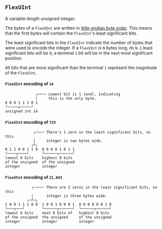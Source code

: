 ## `FlexUInt`

A variable-length unsigned integer.

The bytes of a `FlexUInt` are written in
[little-endian byte order](https://en.wikipedia.org/wiki/Endianness). This means that the first bytes will contain
the `FlexUInt`'s least significant bits.

The least significant bits in the `FlexUInt` indicate the number of bytes that were used to encode the integer.
If a `FlexUInt` is `N` bytes long, its `N-1` least significant bits will be `0`; a terminal `1` bit will be
in the next most significant position.

All bits that are more significant than the terminal `1` represent the magnitude of the `FlexUInt`.

#### `FlexUInt` encoding of `14`
```
              ┌──── Lowest bit is 1 (end), indicating
              │     this is the only byte.
0 0 0 1 1 1 0 1
└─────┬─────┘
unsigned int 14
```

#### `FlexUInt` encoding of `729`
```
             ┌──── There's 1 zero in the least significant bits, so this
             │     integer is two bytes wide.
            ┌┴┐
0 1 1 0 0 1 1 0  0 0 0 0 1 0 1 1
└────┬────┘      └──────┬──────┘
lowest 6 bits    highest 8 bits
of the unsigned  of the unsigned
integer          integer
```

#### `FlexUInt` encoding of `21,043`
```
            ┌───── There are 2 zeros in the least significant bits, so this
            │      integer is three bytes wide.
          ┌─┴─┐
1 0 0 1 1 1 0 0  1 0 0 1 0 0 0 1  0 0 0 0 0 0 1 0
└───┬───┘        └──────┬──────┘  └──────┬──────┘
lowest 6 bits    next 8 bits of   highest 8 bits
of the unsigned  the unsigned     of the unsigned
integer          integer          integer
```
